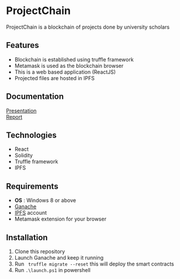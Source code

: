 # ProjectChain

ProjectChain is a blockchain of projects done by university scholars<br>

## Features

- Blockchain is established using truffle framework
- Metamask is used as the blockchain browser
- This is a web based application (ReactJS)
- Projected files are hosted in IPFS

## Documentation

[Presentation](https://github.com/pu-raihan/ProjectChain/raw/main/ProjectChain-Presentation.pptx)<br>
[Report](https://github.com/pu-raihan/ProjectChain/raw/main/ProjectChain-Report.pdf)<br>

## Technologies

- React
- Solidity
- Truffle framework
- IPFS

## Requirements

- **OS** : Windows 8 or above
- [Ganache](https://github.com/trufflesuite/ganache-ui/releases/download/v2.5.4/Ganache-2.5.4-win-x64.appx) 
- [IPFS](https://www.infura.io) account
- Metamask extension for your browser

## Installation

1. Clone this repository
2. Launch Ganache and keep it running
3. Run ` truffle migrate --reset` this will deploy the smart contracts
4. Run `.\launch.ps1` in powershell
